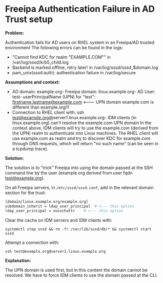 # Freeipa Authentication Failure in AD Trust setup

**Problem:**

Authentication fails for AD users on RHEL system in an Freeipa/AD trusted environment
The following errors can be found in the logs:

- "Cannot find KDC for realm "EXAMPLE.COM"" in /var/log/sssd/krb5_child.log
- Backend is marked offline, retry later! in /var/log/sssd/sssd_$domain.log
- pam_unix(sssd:auth): authentication failure in /var/log/secure

**Assumptions and context:**

- AD domain: example.org- Freeipa domain: linux.example.org- AD User: test- userPrincipalName (UPN) for "test": firstname.lastname@example.com <--- UPN domain example.com is different than example.org!!!
- Connection to RHEL client with: ssh test@example.org@server1.linux.example.org- IDM clients (in linux.example.org) can't resolve the example.com UPN domain
In the context above, IDM clients will try to use the example.com (derived from the UPN) realm to authenticate into Linux machines.
The RHEL client will use example.com as realm and try to discover KDC for example.com through DNS requests, which will return "no such name" (can be seen in a tcpdump trace).

**Solution:**

The solution is to "trick" Freeipa into using the domain passed at the SSH command line by the user (example.org derived from user fqdn test@example.org).

On all Freeipa servers, in `/etc/sssd/sssd.conf`, add in the relevant domain section for the trust:

```bash
[domain/linux.example.org/example.org]
subdomain_inherit = ldap_user_principal  # <--- this option
ldap_user_principal = nosuchattr    # <--- this option
```

Clear the cache on IDM servers and IDM clients with:

`systemctl stop sssd && rm -fr /var/lib/sssd/db/* && systemctl start sssd`

Attempt a connection with:

`ssh test@example.org@server1.linux.example.org`

**Explanation:**

The UPN domain is used first, but in this context the domain cannot be resolved. We have to force IDM clients to use the domain passed at the CLI.